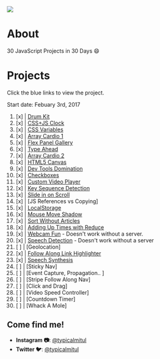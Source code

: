 ![](https://javascript30.com/images/JS3-social-share.png)

# About

30 JavaScript Projects in 30 Days :smile:

# Projects

Click the blue links to view the project. 

Start date: Febuary 3rd, 2017

1.  [x] | [Drum Kit](https://mitul-js30.surge.sh/01%20-%20JavaScript%20Drum%20Kit/index.html)
2.  [x] | [CSS+JS Clock](https://mitul-js30.surge.sh/02%20-%20JS%20+%20CSS%20Clock/index.html)
3.  [x] | [CSS Variables](https://mitul-js30.surge.sh/03%20-%20CSS%20Variables/index.html)
4.  [x] | [Array Cardio 1](https://mitul-js30.surge.sh/04%20-%20Array%20Cardio%20Day%201/index.html)
5.  [x] | [Flex Panel Gallery](https://mitul-js30.surge.sh/05%20-%20Flex%20Panel%20Gallery/index.html)
6.  [x] | [Type Ahead](https://mitul-js30.surge.sh/06%20-%20Type%20Ahead/index.html)
7.  [x] | [Array Cardio 2](https://mitul-js30.surge.sh/07%20-%20Array%20Cardio%20Day%202/index.html)
8.  [x] | [HTML5 Canvas](https://mitul-js30.surge.sh/08%20-%20Fun%20with%20HTML5%20Canvas/index.html)
9.  [x] | [Dev Tools Domination](https://mitul-js30.surge.sh/09%20-%20Dev%20Tools%20Domination/index.html)
10. [x] | [Checkboxes](https://mitul-js30.surge.sh/10%20-%20Hold%20Shift%20and%20Check%20Checkboxes/index.html)
11. [x] | [Custom Video Player](https://mitul-js30.surge.sh/11%20-%20Custom%20Video%20Player/index.html)
12. [x] | [Key Sequence Detection](http://mitul-js30.surge.sh/12%20-%20Key%20Sequence%20Detection/index.html)
13. [x] | [Slide in on Scroll](http://mitul-js30.surge.sh/13%20-%20Slide%20in%20on%20Scroll/index.html)
14. [x] | [JS References vs Copying]
15. [x] | [LocalStorage](http://mitul-js30.surge.sh/15%20-%20LocalStorage/index.html)
16. [x] | [Mouse Move Shadow](http://mitul-js30.surge.sh/16%20-%20Mouse%20Move%20Shadow/index.html)
17. [x] | [Sort Without Articles](http://mitul-js30.surge.sh/17%20-%20Sort%20Without%20Articles/index.html)
18. [x] | [Adding Up Times with Reduce](http://mitul-js30.surge.sh/18%20-%20Adding%20Up%20Times%20with%20Reduce/index.html)
19. [x] | [Webcam Fun](http://mitul-js30.surge.sh/19%20-%20Webcam%20Fun/index.html) - Doesn't work without a server.
20. [x] | [Speech Detection](http://mitul-js30.surge.sh/20%20-%20Speech%20Detection/index.html) - Doesn't work without a server
21. [ ] | [Geolocation]
22. [x] | [Follow Along Link Highlighter](http://mitul-js30.surge.sh/22%20-%20Follow%20Along%20Link%20Highlighter/index.html)
23. [x] | [Speech Synthesis](http://mitul-js30.surge.sh/23%20-%20Speech%20Synthesis/index.html)
24. [ ] | [Sticky Nav]
25. [ ] | [Event Capture, Propagation.. ]
26. [ ] | [Stripe Follow Along Nav]
27. [ ] | [Click and Drag]
28. [ ] | [Video Speed Controller]
29. [ ] | [Countdown Timer]
30. [ ] | [Whack A Mole]

## Come find me!

* **Instagram :camera:**: [@typicalmitul](https://instagram.com/typicalmitul)
* **Twitter :bird:**: [@typicalmitul](https://twitter.com/typicalmitul)